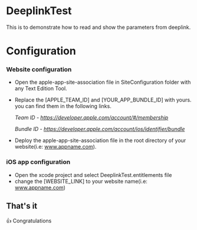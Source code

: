 # DeeplinkTest
This is to demonstrate how to read and show the parameters from deeplink.

# Configuration

### Website configuration
- Open the apple-app-site-association file in SiteConfiguration folder with any Text Edition Tool.
- Replace the [APPLE_TEAM_ID] and [YOUR_APP_BUNDLE_ID] with yours. you can find them in the following links.

  *Team ID - https://developer.apple.com/account/#/membership*  

  *Bundle ID - https://developer.apple.com/account/ios/identifier/bundle* 

- Deploy the apple-app-site-association file in the root directory of your website(i.e: www.appname.com).

### iOS app configuration
- Open the xcode project and select DeeplinkTest.entitlements file 
- change the [WEBSITE_LINK] to your website name(i.e: www.appname.com)

## That's it
:+1: Congratulations



